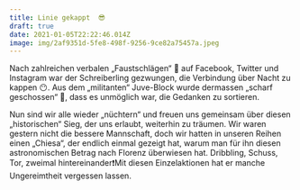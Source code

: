 ```yaml
---
title: Linie gekappt  😎
draft: true
date: 2021-01-05T22:22:46.014Z
image: img/2af9351d-5fe8-498f-9256-9ce82a75457a.jpeg
---
```

Nach zahlreichen verbalen „Faustschlägen“ 👊 auf Facebook, Twitter und Instagram war der Schreiberling gezwungen, die Verbindung über Nacht zu kappen 😶. Aus dem „militanten“ Juve-Block wurde dermassen „scharf geschossen“ 🤕, dass es unmöglich war, die Gedanken zu sortieren.

Nun sind wir alle wieder „nüchtern“ und freuen uns gemeinsam über diesen „historischen“ Sieg, der uns erlaubt, weiterhin zu träumen. Wir waren gestern nicht die bessere Mannschaft, doch wir hatten in unseren Reihen einen „Chiesa“, der endlich einmal gezeigt hat, warum man für ihn diesen astronomischen Betrag nach Florenz überwiesen hat. Dribbling, Schuss, Tor, zweimal hintereinander❗️Mit diesen Einzelaktionen hat er manche Ungereimtheit vergessen lassen.
